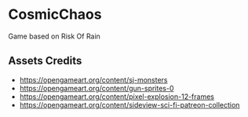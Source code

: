 # CosmicChaos

Game based on Risk Of Rain

## Assets Credits
* https://opengameart.org/content/sj-monsters
* https://opengameart.org/content/gun-sprites-0
* https://opengameart.org/content/pixel-explosion-12-frames
* https://opengameart.org/content/sideview-sci-fi-patreon-collection